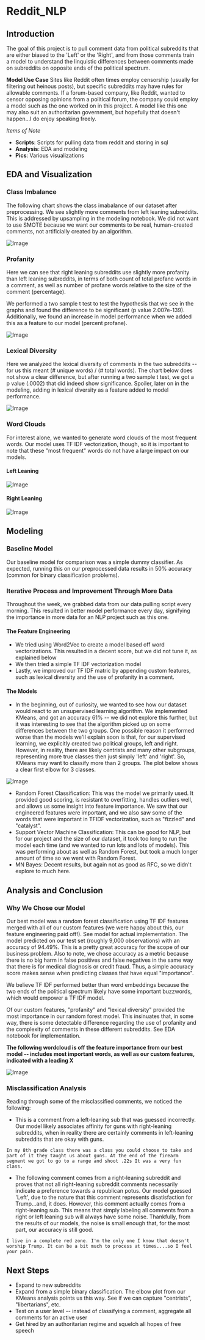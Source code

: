 # Reddit_NLP

## Introduction

The goal of this project is to pull comment data from political subreddits that are either biased to the 'Left' or the 'Right', and from those comments train a model to understand the linquistic differences between comments made on subreddits on opposite ends of the political spectrum.

**Model Use Case**
Sites like Reddit often times employ censorship (usually for filtering out heinous posts), but specific subreddits may have rules for allowable comments. If a forum-based company, like Reddit, wanted to censor opposing opinions from a political forum, the company could employ a model such as the one worked on in this project. A model like this one may also suit an authoritarian government, but hopefully that doesn't happen...I do enjoy speaking freely.

*Items of Note*
  * **Scripts**: Scripts for pulling data from reddit and storing in sql
  * **Analysis**: EDA and modeling
  * **Pics**: Various visualizations
  
## EDA and Visualization

### Class Imbalance

The following chart shows the class imabalance of our dataset after preprocessing. We see slightly more comments from left leaning subreddits. This is addressed by upsampling in the modeling notebook. We did not want to use SMOTE because we want our comments to be real, human-created comments, not artificially created by an algorithm.

![Image](Pics/Class_Imbalance.png?raw=true)

### Profanity

Here we can see that right leaning subreddits use slightly more profanity than left leaning subreddits, in terms of both count of total profane words in a comment, as well as number of profane words relative to the size of the comment (percentage).

We performed a two sample t test to test the hypothesis that we see in the graphs and found the difference to be significant (p value 2.007e-139). Additionally, we found an increase in model performance when we added this as a feature to our model (percent profane).

![Image](Pics/Profanity_Violinplot.png?raw=true) 

### Lexical Diversity

Here we analyzed the lexical diversity of comments in the two subreddits -- for us this meant (# unique words) / (# total words). The chart below does not show a clear difference, but after running a two sample t test, we got a p value (.0002) that did indeed show significance. Spoiler, later on in the modeling, adding in lexical diversity as a feature added to model performance.

![Image](Pics/Lexical_Div_Violinplot.png?raw=true)

### Word Clouds

For interest alone, we wanted to generate word clouds of the most frequent words. Our model uses TF IDF vectorization, though, so it is important to note that these "most frequent" words do not have a large impact on our models. 
#### Left Leaning
![Image](Pics/left_wc_final.png?raw=true)

#### Right Leaning
![Image](Pics/right_wc_final.png?raw=true)


## Modeling

### Baseline Model

Our baseline model for comparison was a simple dummy classifier. As expected, running this on our preprocessed data results in 50% accuracy (common for binary classification problems).

### Iterative Process and Improvement Through More Data

Throughout the week, we grabbed data from our data pulling script every morning. This resulted in better model performance every day, signifying the importance in more data for an NLP project such as this one.

#### The Feature Engineering
 * We tried using Word2Vec to create a model based off word vectorizations. This resulted in a decent score, but we did not tune it, as explained below
 * We then tried a simple TF IDF vectorization model
 * Lastly, we improved our TF IDF matric by appending custom features, such as lexical diversity and the use of profanity in a comment.
 
#### The Models
 * In the beginning, out of curiosity, we wanted to see how our dataset would react to an unsupervised learning algorithm. We implemented KMeans, and got an accuracy 61% -- we did not explore this further, but it was interesting to see that the algorithm picked up on some differences between the two groups. One possible reason it performed worse than the models we'll explain soon is that, for our supervised learning, we explicitly created two political groups, left and right. However, in reality, there are likely centrists and many other subgroups, representing more true classes then just simply 'left' and 'right'. So, KMeans may want to classify more than 2 groups. The plot below shows a clear first elbow for 3 classes.
 
 ![Image](Pics/sil_score.png?raw=true)

 * Random Forest Classification: This was the model we primarily used. It provided good scoring, is resistant to overfitting, handles outliers well, and allows us some insight into feature importance. We saw that our engineered features were important, and we also saw some of the words that were important in TFIDF vectorization, such as "fizzled" and "catalyst".
 * Support Vector Machine Classification: This can be good for NLP, but for our project and the size of our dataset, it took too long to run the model each time (and we wanted to run lots and lots of models). This was performing about as well as Random Forest, but took a much longer amount of time so we went with Random Forest.
 * MN Bayes: Decent results, but again not as good as RFC, so we didn't explore to much here.



## Analysis and Conclusion

### Why We Chose our Model

Our best model was a random forest classification using TF IDF features merged with all of our custom features (we were happy about this, our feature engineering paid off!). See model for actual implementation. The model predicted on our test set (roughly 9,000 observations) with an accuracy of 94.49%. This is a pretty great accuracy for the scope of our business problem. Also to note, we chose accuracy as a metric because there is no big harm in false positives and false negatives in the same way that there is for medical diagnosis or credit fraud. Thus, a simple accuracy score makes sense when predicting classes that have equal "importance". 

We believe TF IDF performed better than word embeddings because the two ends of the political spectrum likely have some important buzzwords, which would empower a TF IDF model.

Of our custom features, "profanity" and "lexical diversity" provided the most importance in our random forest model. This insinuates that, in some way, there is some detectable difference regarding the use of profanity and the complexity of comments in these different subreddits. See EDA notebook for implementation. 

**The following wordcloud is off the feature importance from our best model -- includes most important words, as well as our custom features, indicated with a leading X** 

![Image](Pics/top_100.png?raw=true)


### Misclassification Analysis

Reading through some of the misclassified comments, we noticed the following:
* This is a comment from a left-leaning sub that was guessed incorrectly. Our model likely associates affinity for guns with right-leaning subreddits, when in reality there are certainly comments in left-leaning subreddits that are okay with guns. 
```
In my 8th grade class there was a class you could choose to take and part of it they taught us about guns. At the end of the firearm segment we got to go to a range and shoot .22s It was a very fun class.
```
* The following comment comes from a right-leaning subreddit and proves that not all right-leaning subreddit comments necessarily indicate a preference towards a republican potus. Our model guessed 'Left', due to the nature that this comment represents disatisfaction for Trump...and, it does. However, this comment actually comes from a right-leaning sub. This means that simply labeling all comments from a right or left leaning sub will always have some noise. Thankfully, from the results of our models, the noise is small enough that, for the most part, our accuracy is still good.
```
I live in a complete red zone. I'm the only one I know that doesn't worship Trump. It can be a bit much to process at times....so I feel your pain.
```

## Next Steps

* Expand to new subreddits
* Expand from a simple binary classification. The elbow plot from our KMeans analysis points us this way. See if we can capture "centrists", "libertarians", etc.
* Test on a user level -- instead of classifying a comment, aggregate all comments for an active user
* Get hired by an authoritarian regime and squelch all hopes of free speech
